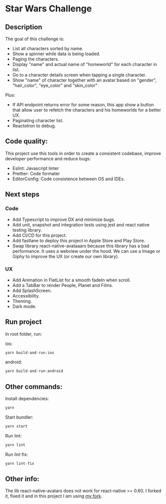 # Star Wars Challenge

## Description

The goal of this challenge is:

- List all characters sorted by name.
- Show a spinner while data is being loaded.
- Paging the characters.
- Display "name" and actual name of "homeworld" for each character in list.
- Go to a character details screen when tapping a single character.
- Show "name" of character together with an avatar based on "gender", "hair_color", "eye_color" and "skin_color"

Plus:

- If API endpoint returns error for some reason, this app show a button that allow user to refetch the characters and his homeworlds for a better UX.
- Paginating character list.
- Reactotron to debug.

## Code quality:

This project use this tools in order to create a consistent codebase, improve developer performance and reduce bugs:

- Eslint: Javascript linter
- Prettier: Code formater
- EditorConfig: Code consistence between OS and IDEs.

## Next steps

### Code

- Add Typescript to improve DX and minimize bugs.
- Add unit, snapshot and integration tests using jest and react native testing library.
- Add CI/CD for this project.
- Add fastlane to deploy this project in Apple Store and Play Store.
- Swap library react-native-avataaars because this library has a bad performance. It uses a webview under the hood. We can use a Image or Giphy to improve the UX (or create our own library).

### UX

- Add Animation in FlatList for a smooth fadeIn when scroll.
- Add a TabBar to render People, Planet and Films.
- Add SplashScreen.
- Accessibility.
- Theming.
- Dark mode.

## Run project

In root folder, run:

ios:

```javascript
yarn build-and-run:ios
```

android:

```javascript
yarn build-and-run:android
```

## Other commands:

Install dependencies:

```javascript
yarn
```

Start bundler:

```javascript
yarn start
```

Run lint:

```javascript
yarn lint
```

Run lint fix:

```javascript
yarn lint-fix
```

## Other info:

The lib react-native-avatars does not work for react-native >= 0.60. I forked it, fixed it and in this project I am using [my fork](https://github.com/dutradotdev/react-native-avataaars).
